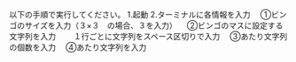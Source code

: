 以下の手順で実行してください。
1.起動
2.ターミナルに各情報を入力
　①ビンゴのサイズを入力（３×３　の場合、３を入力）
　②ビンゴのマスに設定する文字列を入力
　　１行ごとに文字列をスペース区切りで入力
　③あたり文字列の個数を入力
　④あたり文字列を入力
